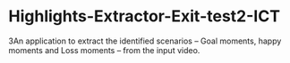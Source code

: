 # Highlights-Extractor-Exit-test2-ICT
3An application to extract the identified scenarios – Goal moments, happy moments and Loss moments – from the input video.
